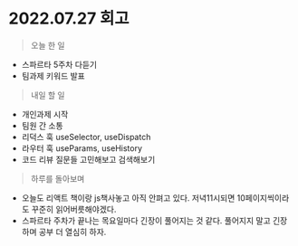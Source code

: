 # 2022.07.27 회고
> 오늘 한 일
- 스파르타 5주차 다듣기
- 팀과제 키워드 발표

> 내일 할 일
- 개인과제 시작
- 팀원 간 소통
- 리덕스 훅 useSelector, useDispatch 
- 라우터 훅 useParams, useHistory
- 코드 리뷰 질문들 고민해보고 검색해보기



> 하루를 돌아보며
- 오늘도 리액트 책이랑 js책사놓고 아직 안펴고 있다. 저녁11시되면 10페이지씩이라도 꾸준히 읽어버릇해야겠다.
- 스파르타 주차가 끝나는 목요일마다 긴장이 풀어지는 것 같다. 풀어지지 말고 긴장하며 공부 더 열심히 하자. 
